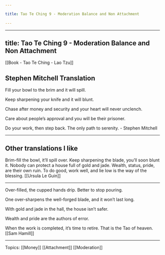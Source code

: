 ```yaml
---
title: Tao Te Ching 9 - Moderation Balance and Non Attachment 
---
```

---
title: Tao Te Ching 9 - Moderation Balance and Non Attachment
---

[[Book - Tao Te Ching - Lao Tzu]]

## Stephen Mitchell Translation
Fill your bowl to the brim
and it will spill.

Keep sharpening your knife
and it will blunt.

Chase after money and security
and your heart will never unclench.

Care about people’s approval
and you will be their prisoner.

Do your work, then step back.
The only path to serenity. - Stephen Mitchell

---------
## Other translations I like
Brim-fill the bowl, it’ll spill over.
Keep sharpening the blade, you’ll soon blunt it.
Nobody can protect a house full of gold and jade.
Wealth, status, pride, are their own ruin.
To do good, work well, and lie low is the way of the blessing. [[Ursula Le Guin]]

------------

Over-filled, the cupped hands drip.
Better to stop pouring.

One over-sharpens the well-forged blade,
and it won’t last long.

With gold and jade in the hall,
the house isn’t safer.

Wealth and pride
are the authors of error.

When the work is completed,
it’s time to retire.
That is the Tao of heaven. [[Sam Hamill]]




------------

Topics: [[Money]] [[Attachment]] [[Moderation]]
